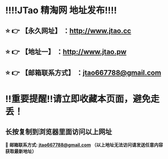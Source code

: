 :bangbang::bangbang:JTao 精淘网 地址发布:bangbang::bangbang:
==
:star: :point_right: 【永久网址】 ：http://www.jtao.cc
------
:star: :point_right: 【地址一】 ：http://www.jtao.pw
------
:star: :point_right: 【邮箱联系方式】 ：jtao667788@gmail.com
------
:bangbang:重要提醒:bangbang:请立即收藏本页面，避免走丢！
==

长按复制到浏览器里面访问以上网址
-

:e-mail: __邮箱联系方式: jtao667788@gmail.com （以上地址无法访问请发送任意内容获取最新地址）__
